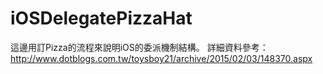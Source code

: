# iOSDelegatePizzaHat

這邊用訂Pizza的流程來說明iOS的委派機制結構。
詳細資料參考：http://www.dotblogs.com.tw/toysboy21/archive/2015/02/03/148370.aspx
